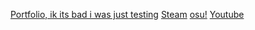 [Portfolio, ik its bad i was just testing](https://snglenote.github.io/markdown-portfolio/)
[Steam](steamcommunity.com/id/snglenote)
[osu!](https://osu.ppy.sh/users/28374330)
[Youtube](https://www.youtube.com/watch?v=dQw4w9WgXcQ)
